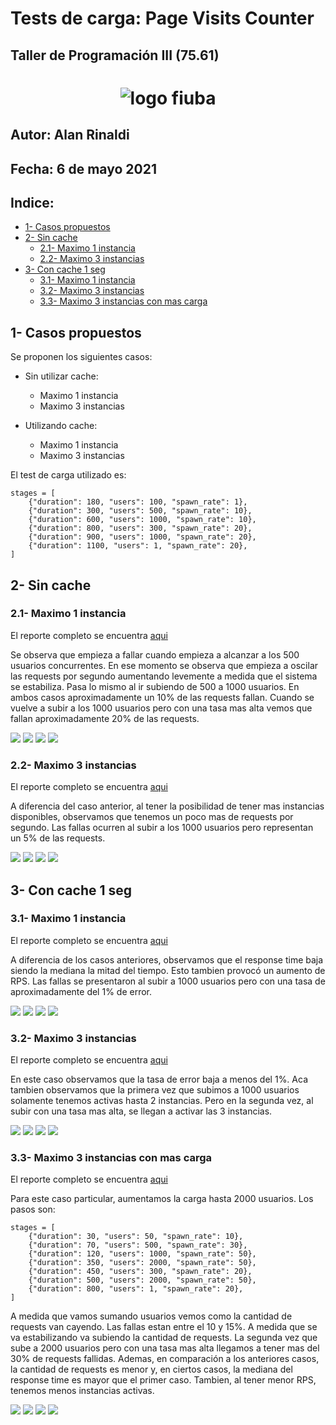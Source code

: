 # Tests de carga: Page Visits Counter
## Taller de Programación III (75.61)

<h1 align="center">
  <img src="./images/logofiuba.jpg" alt="logo fiuba">
</h1>

## Autor: Alan Rinaldi
## Fecha: 6 de mayo 2021




## Indice:

- [1- Casos propuestos](#1--casos-propuestos)
- [2- Sin cache](#2--sin-cache)
    - [2.1- Maximo 1 instancia](#21--maximo-1-instancia)
    - [2.2- Maximo 3 instancias](#22--maximo-3-instancias)
- [3- Con cache 1 seg](#3--con-cache-1-seg)
    - [3.1- Maximo 1 instancia](#31--maximo-1-instancia)
    - [3.2- Maximo 3 instancias](#32--maximo-3-instancias)
    - [3.3- Maximo 3 instancias con mas carga](#33--maximo-3-instancias-con-mas-carga)

## 1- Casos propuestos

Se proponen los siguientes casos:

* Sin utilizar cache:
    * Maximo 1 instancia
    * Maximo 3 instancias

* Utilizando cache:
    * Maximo 1 instancia
    * Maximo 3 instancias

El test de carga utilizado es:

```
stages = [
    {"duration": 180, "users": 100, "spawn_rate": 1},
    {"duration": 300, "users": 500, "spawn_rate": 10},
    {"duration": 600, "users": 1000, "spawn_rate": 10},
    {"duration": 800, "users": 300, "spawn_rate": 20},
    {"duration": 900, "users": 1000, "spawn_rate": 20},
    {"duration": 1100, "users": 1, "spawn_rate": 20},
]
```

## 2- Sin cache
### 2.1- Maximo 1 instancia

El reporte completo se encuentra [aqui](./reportes/sin_cache_1_instancia_report.html)

Se observa que empieza a fallar cuando empieza a alcanzar a los 500 usuarios concurrentes. En ese momento se observa que empieza a oscilar las requests por segundo aumentando levemente a medida que el sistema se estabiliza. Pasa lo mismo al ir subiendo de 500 a 1000 usuarios. En ambos casos aproximadamente un 10% de las requests fallan. Cuando se vuelve a subir a los 1000 usuarios pero con una tasa mas alta vemos que fallan aproximadamente 20% de las requests.

<img src="/images/sin_cache_1_instancia_requests.png">
<img src="/images/sin_cache_1_instancia_response_time.png">
<img src="/images/sin_cache_1_instancia_users.png">
<img src="/images/sin_cache_1_instancia_instancias.png">

### 2.2- Maximo 3 instancias

El reporte completo se encuentra [aqui](./reportes/sin_cache_3_instancia_report.html)

A diferencia del caso anterior, al tener la posibilidad de tener mas instancias disponibles, observamos que tenemos un poco mas de requests por segundo. Las fallas ocurren al subir a los 1000 usuarios pero representan un 5% de las requests.

<img src="/images/sin_cache_3_instancia_requests.png">
<img src="/images/sin_cache_3_instancia_response_time.png">
<img src="/images/sin_cache_3_instancia_users.png">
<img src="/images/sin_cache_3_instancia_instancias.png">

## 3- Con cache 1 seg
### 3.1- Maximo 1 instancia

El reporte completo se encuentra [aqui](./reportes/con_cache_1_instancia_report.html)

A diferencia de los casos anteriores, observamos que el response time baja siendo la mediana la mitad del tiempo. Esto tambien provocó un aumento de RPS. Las fallas se presentaron al subir a 1000 usuarios pero con una tasa de aproximadamente del 1% de error.

<img src="/images/con_cache_1_instancia_requests.png">
<img src="/images/con_cache_1_instancia_response_time.png">
<img src="/images/con_cache_1_instancia_users.png">
<img src="/images/con_cache_1_instancia_instancias.png">

### 3.2- Maximo 3 instancias

El reporte completo se encuentra [aqui](./reportes/con_cache_3_instancia_report.html)

En este caso observamos que la tasa de error baja a menos del 1%.
Aca tambien observamos que la primera vez que subimos a 1000 usuarios solamente tenemos activas hasta 2 instancias. Pero en la segunda vez, al subir con una tasa mas alta, se llegan a activar las 3 instancias.

<img src="/images/con_cache_3_instancia_requests.png">
<img src="/images/con_cache_3_instancia_response_time.png">
<img src="/images/con_cache_3_instancia_users.png">
<img src="/images/con_cache_3_instancia_instancias.png">

### 3.3- Maximo 3 instancias con mas carga

El reporte completo se encuentra [aqui](./reportes/con_cache_3_instancia_mayor_carga_report.html)

Para este caso particular, aumentamos la carga hasta 2000 usuarios. Los pasos son:

```
stages = [
    {"duration": 30, "users": 50, "spawn_rate": 10},
    {"duration": 70, "users": 500, "spawn_rate": 30},
    {"duration": 120, "users": 1000, "spawn_rate": 50},
    {"duration": 350, "users": 2000, "spawn_rate": 50},
    {"duration": 450, "users": 300, "spawn_rate": 20},
    {"duration": 500, "users": 2000, "spawn_rate": 50},
    {"duration": 800, "users": 1, "spawn_rate": 20},
]
```
A medida que vamos sumando usuarios vemos como la cantidad de requests van cayendo. Las fallas estan entre el 10 y 15%. A medida que se va estabilizando va subiendo la cantidad de requests. La segunda vez que sube a 2000 usuarios pero con una tasa mas alta llegamos a tener mas del 30% de requests fallidas. Ademas, en comparación a los anteriores casos, la cantidad de requests es menor y, en ciertos casos, la mediana del response time es mayor que el primer caso.
Tambien, al tener menor RPS, tenemos menos instancias activas.

<img src="/images/con_cache_3_instancia_mayor_carga_requests.png">
<img src="/images/con_cache_3_instancia_mayor_carga_response_time.png">
<img src="/images/con_cache_3_instancia_mayor_carga_users.png">
<img src="/images/con_cache_3_instancia_mayor_carga_instancias.png">



